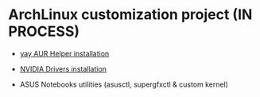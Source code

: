 # ArchLinux customization project (IN PROCESS)

- [yay AUR Helper installation](https://github.com/iWas-Coder/wasymatieh/blob/main/ArchLinux/yay_installation.md)

- [NVIDIA Drivers installation](https://github.com/iWas-Coder/wasymatieh/blob/main/ArchLinux/nvidia_installation.md)

- ASUS Notebooks utilities (asusctl, supergfxctl & custom kernel)
